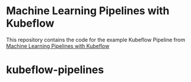 # Machine Learning Pipelines with Kubeflow

This repository contains the code for the example Kubeflow Pipeline from [Machine Learning Pipelines with Kubeflow](https://towardsdatascience.com/machine-learning-pipelines-with-kubeflow-4c59ad05522)

# kubeflow-pipelines
